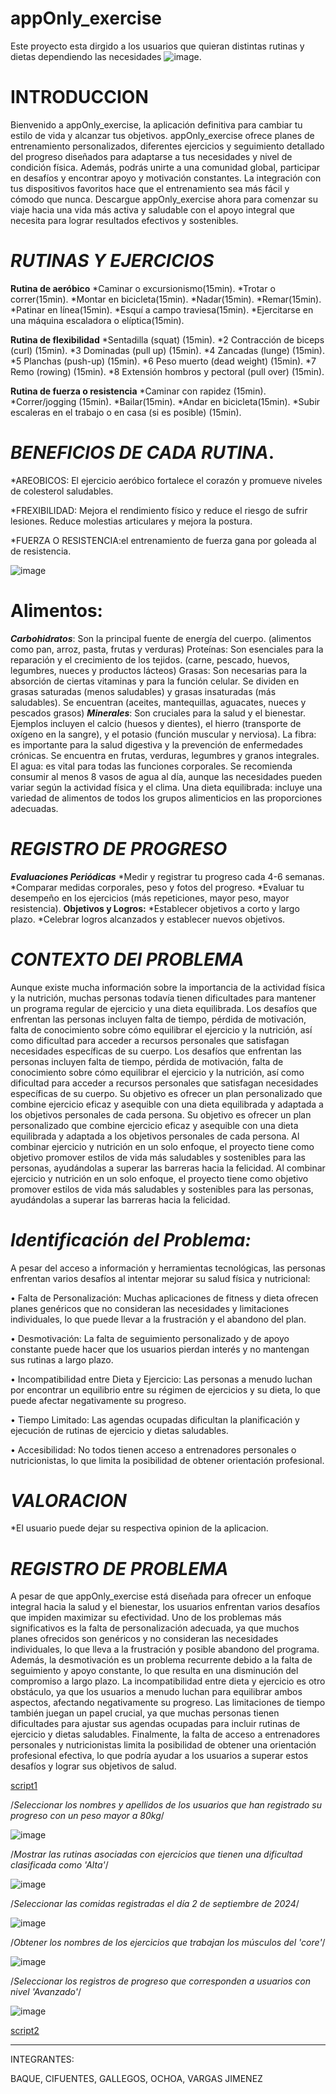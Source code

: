 # appOnly_exercise
Este proyecto esta dirgido a los usuarios que quieran distintas rutinas y dietas dependiendo las necesidades 
![image](https://github.com/user-attachments/assets/d889839c-5d26-4830-8b2d-5a61067103c5).


# INTRODUCCION
Bienvenido a appOnly_exercise, la aplicación definitiva para cambiar tu estilo de vida y alcanzar tus objetivos. appOnly_exercise ofrece planes de entrenamiento personalizados, diferentes ejercicios y seguimiento detallado del progreso diseñados para adaptarse a tus necesidades y nivel de condición física. Además, podrás unirte a una comunidad global, participar en desafíos y encontrar apoyo y motivación constantes. La integración con tus dispositivos favoritos hace que el entrenamiento sea más fácil y cómodo que nunca. Descargue appOnly_exercise ahora para comenzar su viaje hacia una vida más activa y saludable con el apoyo integral que necesita para lograr resultados efectivos y sostenibles.

# ***RUTINAS Y EJERCICIOS***
**Rutina de aeróbico**
*Caminar o excursionismo(15min).
*Trotar o correr(15min).
*Montar en bicicleta(15min).
*Nadar(15min).
*Remar(15min).
*Patinar en línea(15min).
*Esquí a campo traviesa(15min).
*Ejercitarse en una máquina escaladora o elíptica(15min).

**Rutina de flexibilidad**
*Sentadilla (squat) (15min).
*2 Contracción de biceps (curl) (15min).
*3 Dominadas (pull up) (15min).
*4 Zancadas (lunge) (15min).
*5 Planchas (push-up) (15min).
*6 Peso muerto (dead weight) (15min).
*7 Remo (rowing) (15min).
*8 Extensión hombros y pectoral (pull over) (15min).

**Rutina de fuerza o resistencia**
*Caminar con rapidez (15min).
*Correr/jogging (15min).
*Bailar(15min).
*Andar en bicicleta(15min).
*Subir escaleras en el trabajo o en casa (si es posible) (15min).

# ***BENEFICIOS DE CADA RUTINA***.
*AREOBICOS: El ejercicio aeróbico fortalece el corazón y promueve niveles de colesterol saludables. 

*FREXIBILIDAD: Mejora el rendimiento físico y reduce el riesgo de sufrir lesiones. Reduce molestias articulares y mejora la postura. 

*FUERZA O RESISTENCIA:el entrenamiento de fuerza gana por goleada al de resistencia.

![image](https://github.com/elsagallegos/appOnly_exercise/assets/169268131/438d288e-703a-4e71-9c73-bf6554d8ae8a)


# **Alimentos:**
***Carbohidratos***: Son la principal fuente de energía del cuerpo. (alimentos como pan, arroz, pasta, frutas y verduras)
Proteínas: Son esenciales para la reparación y el crecimiento de los tejidos. (carne, pescado, huevos, legumbres, nueces y productos lácteos)
Grasas: Son necesarias para la absorción de ciertas vitaminas y para la función celular. Se dividen en grasas saturadas (menos saludables) y grasas insaturadas (más saludables). Se encuentran (aceites, mantequillas, aguacates, nueces y pescados grasos)
***Minerales***: Son cruciales para la salud y el bienestar. Ejemplos incluyen el calcio (huesos y dientes), el hierro (transporte de oxígeno en la sangre), y el potasio (función muscular y nerviosa).
La fibra: es importante para la salud digestiva y la prevención de enfermedades crónicas. Se encuentra en frutas, verduras, legumbres y granos integrales.
El agua: es vital para todas las funciones corporales. Se recomienda consumir al menos 8 vasos de agua al día, aunque las necesidades pueden variar según la actividad física y el clima.
Una dieta equilibrada: incluye una variedad de alimentos de todos los grupos alimenticios en las proporciones adecuadas.

# ***REGISTRO DE PROGRESO***
***Evaluaciones Periódicas***
*Medir y registrar tu progreso cada 4-6 semanas.
*Comparar medidas corporales, peso y fotos del progreso.
*Evaluar tu desempeño en los ejercicios (más repeticiones, mayor peso, mayor resistencia).
**Objetivos y Logros:**
*Establecer objetivos a corto y largo plazo.
*Celebrar logros alcanzados y establecer nuevos objetivos.



# ***CONTEXTO DEl PROBLEMA***
Aunque existe mucha información sobre la importancia de la actividad física y la nutrición, muchas personas todavía tienen dificultades para mantener un programa regular de ejercicio y una dieta equilibrada. Los desafíos que enfrentan las personas incluyen falta de tiempo, pérdida de motivación, falta de conocimiento sobre cómo equilibrar el ejercicio y la nutrición, así como dificultad para acceder a recursos personales que satisfagan necesidades específicas de su cuerpo. Los desafíos que enfrentan las personas incluyen falta de tiempo, pérdida de motivación, falta de conocimiento sobre cómo equilibrar el ejercicio y la nutrición, así como dificultad para acceder a recursos personales que satisfagan necesidades específicas de su cuerpo. Su objetivo es ofrecer un plan personalizado que combine ejercicio eficaz y asequible con una dieta equilibrada y adaptada a los objetivos personales de cada persona. Su objetivo es ofrecer un plan personalizado que combine ejercicio eficaz y asequible con una dieta equilibrada y adaptada a los objetivos personales de cada persona. Al combinar ejercicio y nutrición en un solo enfoque, el proyecto tiene como objetivo promover estilos de vida más saludables y sostenibles para las personas, ayudándolas a superar las barreras hacia la felicidad. Al combinar ejercicio y nutrición en un solo enfoque, el proyecto tiene como objetivo promover estilos de vida más saludables y sostenibles para las personas, ayudándolas a superar las barreras hacia la felicidad.
 
# ***Identificación del Problema:***
A pesar del acceso a información y herramientas tecnológicas, las personas enfrentan varios desafíos al intentar mejorar su salud física y nutricional:

•	Falta de Personalización: Muchas aplicaciones de fitness y dieta ofrecen planes genéricos que no consideran las necesidades y limitaciones individuales, lo que puede llevar a la frustración y el abandono del plan.

•	Desmotivación: La falta de seguimiento personalizado y de apoyo constante puede hacer que los usuarios pierdan interés y no mantengan sus rutinas a largo plazo.

•	Incompatibilidad entre Dieta y Ejercicio: Las personas a menudo luchan por encontrar un equilibrio entre su régimen de ejercicios y su dieta, lo que puede afectar negativamente su progreso.

•	Tiempo Limitado: Las agendas ocupadas dificultan la planificación y ejecución de rutinas de ejercicio y dietas saludables.

•	Accesibilidad: No todos tienen acceso a entrenadores personales o nutricionistas, lo que limita la posibilidad de obtener orientación profesional.

 


# ***VALORACION***
*El usuario puede dejar su respectiva opinion de la aplicacion.


# ***REGISTRO DE PROBLEMA***
A pesar de que appOnly_exercise está diseñada para ofrecer un enfoque integral hacia la salud y el bienestar, los usuarios enfrentan varios desafíos que impiden maximizar su efectividad. Uno de los problemas más significativos es la falta de personalización adecuada, ya que muchos planes ofrecidos son genéricos y no consideran las necesidades individuales, lo que lleva a la frustración y posible abandono del programa. Además, la desmotivación es un problema recurrente debido a la falta de seguimiento y apoyo constante, lo que resulta en una disminución del compromiso a largo plazo. La incompatibilidad entre dieta y ejercicio es otro obstáculo, ya que los usuarios a menudo luchan para equilibrar ambos aspectos, afectando negativamente su progreso. Las limitaciones de tiempo también juegan un papel crucial, ya que muchas personas tienen dificultades para ajustar sus agendas ocupadas para incluir rutinas de ejercicio y dietas saludables. Finalmente, la falta de acceso a entrenadores personales y nutricionistas limita la posibilidad de obtener una orientación profesional efectiva, lo que podría ayudar a los usuarios a superar estos desafíos y lograr sus objetivos de salud.

[script1](https://github.com/AdrianaCifuentes/AdrianaCifuentes/blob/main/Script)


/*Seleccionar los nombres y apellidos de los usuarios que han registrado su progreso con un peso mayor a 80kg*/

![image](https://github.com/user-attachments/assets/d4d9191b-5b25-4043-b5f4-8a82cc66d92e)

/*Mostrar las rutinas asociadas con ejercicios que tienen una dificultad clasificada como 'Alta'*/

![image](https://github.com/user-attachments/assets/483e039a-42cc-4bf5-90e2-cd206587deb1)

/*Seleccionar las comidas registradas el día 2 de septiembre de 2024*/

![image](https://github.com/user-attachments/assets/5e42d7b3-688d-4583-8539-b182c1f57d24)

/*Obtener los nombres de los ejercicios que trabajan los músculos del 'core'*/

![image](https://github.com/user-attachments/assets/f218197b-59ca-43c7-b826-1dc4c6550aa0)

/*Seleccionar los registros de progreso que corresponden a usuarios con nivel 'Avanzado'*/

![image](https://github.com/user-attachments/assets/2fa6ca5c-3f84-45ec-a298-54c6e8c167ee)


[script2](https://github.com/AdrianaCifuentes/AdrianaCifuentes/blob/main/SELECTS)

----------------------------------------------------------------

INTEGRANTES:

BAQUE, CIFUENTES, GALLEGOS, OCHOA, VARGAS JIMENEZ
